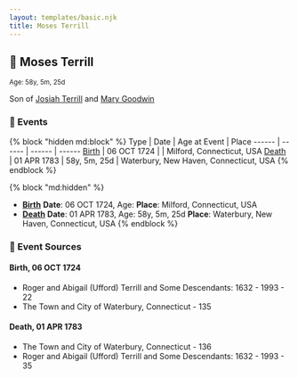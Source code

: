 ```yaml
---
layout: templates/basic.njk
title: Moses Terrill
---
```

## 🔵 Moses Terrill
<small>Age: 58y, 5m, 25d</small>

Son of [Josiah Terrill](/people/8/80183041) and [Mary Goodwin](/people/4/49404198)

### 📆 Events

{% block "hidden md:block" %}
Type | Date | Age at Event | Place
------ | ------ | ------ | ------
[Birth](#event-event-2) | 06 OCT 1724 |  | Milford, Connecticut, USA
[Death](#event-event-3) | 01 APR 1783 | 58y, 5m, 25d | Waterbury, New Haven, Connecticut, USA
{% endblock %}

{% block "md:hidden" %}
- **[Birth](#event-event-2)**
**Date**: 06 OCT 1724, Age:
**Place**: Milford, Connecticut, USA
- **[Death](#event-event-3)**
**Date**: 01 APR 1783, Age: 58y, 5m, 25d
**Place**: Waterbury, New Haven, Connecticut, USA
{% endblock %}

### 📰 Event Sources

#### <a id="event-event-2"></a> Birth, 06 OCT 1724
* Roger and Abigail (Ufford) Terrill and Some Descendants: 1632 - 1993  - 22
* The Town and City of Waterbury, Connecticut  - 135

#### <a id="event-event-3"></a> Death, 01 APR 1783
* The Town and City of Waterbury, Connecticut  - 136
* Roger and Abigail (Ufford) Terrill and Some Descendants: 1632 - 1993  - 35